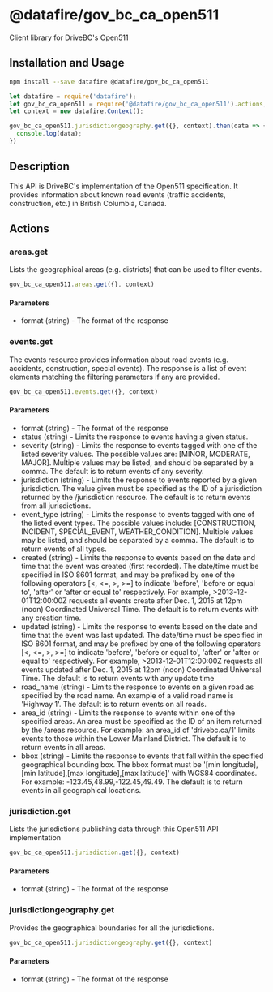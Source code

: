 # @datafire/gov_bc_ca_open511

Client library for DriveBC's Open511

## Installation and Usage
```bash
npm install --save datafire @datafire/gov_bc_ca_open511
```

```js
let datafire = require('datafire');
let gov_bc_ca_open511 = require('@datafire/gov_bc_ca_open511').actions;
let context = new datafire.Context();

gov_bc_ca_open511.jurisdictiongeography.get({}, context).then(data => {
  console.log(data);
})
```

## Description
This API is DriveBC's implementation of the Open511 specification.  It provides information about known road events (traffic accidents, construction, etc.) in British Columbia, Canada.

## Actions
### areas.get
Lists the geographical areas (e.g. districts) that can be used to filter events.


```js
gov_bc_ca_open511.areas.get({}, context)
```

#### Parameters
* format (string) - The format of the response

### events.get
The events resource provides information about road events (e.g. accidents, construction, special events). The response is a list of event elements matching the filtering parameters if any are provided. 


```js
gov_bc_ca_open511.events.get({}, context)
```

#### Parameters
* format (string) - The format of the response
* status (string) - Limits the response to events having a given status.
* severity (string) - Limits the response to events tagged with one of the listed severity values. The possible values are: [MINOR, MODERATE, MAJOR].  Multiple values may be listed, and should be separated by a comma. The default is to return events of any severity.
* jurisdiction (string) - Limits the response to events reported by a given jurisdiction. The value given must be specified as the ID of a jurisdiction returned by the /jurisdiction resource. The default is to return events from all jurisdictions.
* event_type (string) - Limits the response to events tagged with one of the listed event types.  The possible values include: [CONSTRUCTION, INCIDENT, SPECIAL_EVENT, WEATHER_CONDITION].  Multiple values may be listed, and should be separated by a comma. The default is to return events of all types.
* created (string) - Limits the response to events based on the date and time that the event was created (first recorded). The date/time must be specified in ISO 8601 format, and may be prefixed by one of the following operators [<, <=, >, >=] to indicate 'before', 'before or equal to', 'after' or 'after or equal to' respectively.  For example, >2013-12-01T12:00:00Z requests all events create after Dec. 1, 2015 at 12pm (noon) Coordinated Universal Time.  The default is to return events with any creation time.
* updated (string) - Limits the response to events based on the date and time that the event was last updated. The date/time must be specified in ISO 8601 format, and may be prefixed by one of the following operators [<, <=, >, >=] to indicate 'before', 'before or equal to', 'after' or 'after or equal to' respectively.  For example, >2013-12-01T12:00:00Z requests all events updated after Dec. 1, 2015 at 12pm (noon) Coordinated Universal Time. The default is to return events with any update time
* road_name (string) - Limits the response to events on a given road as specified by the road name.  An example of a valid road name is 'Highway 1'. The default is to return events on all roads.
* area_id (string) - Limits the response to events within one of the specified areas.  An area must be specified as the ID of an item returned by the /areas resource. For example: an area_id of 'drivebc.ca/1' limits events to those within the Lower Mainland District.  The default is to return events in all areas.
* bbox (string) - Limits the response to events that fall within the specified geographical bounding box.  The bbox format must be '[min longitude],[min latitude],[max longitude],[max latitude]' with WGS84 coordinates.  For example: -123.45,48.99,-122.45,49.49.  The default is to return events in all geographical locations.

### jurisdiction.get
Lists the jurisdictions publishing data through this Open511 API implementation


```js
gov_bc_ca_open511.jurisdiction.get({}, context)
```

#### Parameters
* format (string) - The format of the response

### jurisdictiongeography.get
Provides the geographical boundaries for all the jurisdictions.


```js
gov_bc_ca_open511.jurisdictiongeography.get({}, context)
```

#### Parameters
* format (string) - The format of the response

